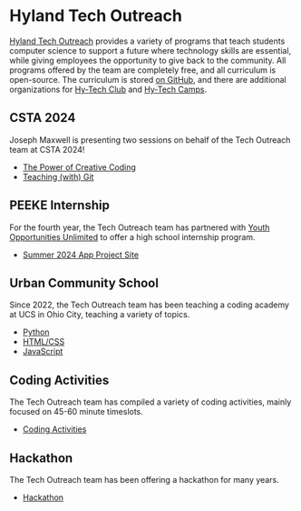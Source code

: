 # Hyland Tech Outreach
[Hyland Tech Outreach](https://www.hyland.com/resources/events/hy-tech) provides a variety of programs that teach students computer science to support a future where technology skills are essential, while giving employees the opportunity to give back to the community. All programs offered by the team are completely free, and all curriculum is open-source. The curriculum is stored [on GitHub](https://github.com/hylandtechoutreach), and there are additional organizations for [Hy-Tech Club](https://github.com/hytechclub) and [Hy-Tech Camps](https://github.com/hytechcamps).

## CSTA 2024
Joseph Maxwell is presenting two sessions on behalf of the Tech Outreach team at CSTA 2024!

- [The Power of Creative Coding](/creative-coding)
- [Teaching (with) Git](/teaching-with-git)

## PEEKE Internship
For the fourth year, the Tech Outreach team has partnered with [Youth Opportunities Unlimited](https://www.youcle.org/) to offer a high school internship program. 

- [Summer 2024 App Project Site](/app-internship-2024)

## Urban Community School
Since 2022, the Tech Outreach team has been teaching a coding academy at UCS in Ohio City, teaching a variety of topics.

- [Python](/ucs-py)
- [HTML/CSS](/ucs)
- [JavaScript](/ucs-js)

## Coding Activities
The Tech Outreach team has compiled a variety of coding activities, mainly focused on 45-60 minute timeslots.

- [Coding Activities](/coding-activities)

## Hackathon
The Tech Outreach team has been offering a hackathon for many years.

- [Hackathon](/hackathon)
